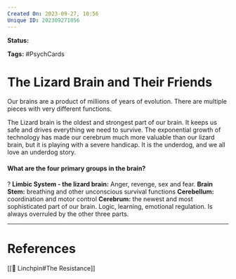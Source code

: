 ```yaml
---
Created On: 2023-09-27, 10:56
Unique ID: 202309271056
---
```

**Status:** 

**Tags:** #PsychCards 

# The Lizard Brain and Their Friends

Our brains are a product of millions of years of evolution. There are multiple pieces with very different functions. 

The Lizard brain is the oldest and strongest part of our brain. It keeps us safe and drives everything we need to survive. The exponential growth of technology has made our cerebrum much more valuable than our lizard brain, but it is playing with a severe handicap. It is the underdog, and we all love an underdog story.

#### What are the four primary groups in the brain?
?
﻿**Limbic System - the lizard brain:**  Anger, revenge, sex and fear.
**Brain Stem:** breathing and other unconscious survival functions
﻿**Cerebellum:** coordination and motor control 
﻿**Cerebrum:** the newest and most sophisticated part of our brain. Logic, learning, emotional regulation. Is always overruled by the other three parts.
<!--SR:!2023-10-17,1,230-->

---
# References

[[🔩 Linchpin#The Resistance]]